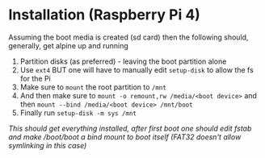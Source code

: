 Installation (Raspberry Pi 4)
===

Assuming the boot media is created (sd card) then the following should,
generally, get alpine up and running

1. Partition disks (as preferred) - leaving the boot partition alone
2. Use `ext4` BUT one will have to manually edit `setup-disk` to allow the fs for the Pi
3. Make sure to `mount` the root partition to `/mnt`
4. And then make sure to `mount -o remount,rw /media/<boot device>` and then `mount --bind /media/<boot device> /mnt/boot`
5. Finally run `setup-disk -m sys /mnt`

_This should get everything installed, after first boot one should edit fstab and
make /boot/boot a bind mount to boot itself (FAT32 doesn't allow symlinking in this case)_
